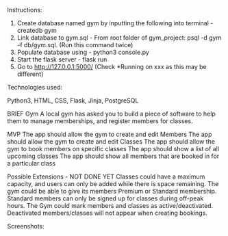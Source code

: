 Instructions:

1. Create database named gym by inputting the following into terminal - createdb gym
2. Link database to gym.sql - From root folder of gym_project: psql -d gym -f db/gym.sql. (Run this command twice)
3. Populate database using - python3 console.py
4. Start the flask server - flask run
5. Go to http://127.0.0.1:5000/ (Check *Running on xxx as this may be different)

Technologies used:

Python3, HTML, CSS, Flask, Jinja, PostgreSQL



BRIEF
Gym
A local gym has asked you to build a piece of software to help them to manage memberships, and register members for classes.

MVP
The app should allow the gym to create and edit Members
The app should allow the gym to create and edit Classes
The app should allow the gym to book members on specific classes
The app should show a list of all upcoming classes
The app should show all members that are booked in for a particular class

Possible Extensions - NOT DONE YET
Classes could have a maximum capacity, and users can only be added while there is space remaining.
The gym could be able to give its members Premium or Standard membership. Standard members can only be signed up for classes during off-peak hours.
The Gym could mark members and classes as active/deactivated. Deactivated members/classes will not appear when creating bookings.


Screenshots:

